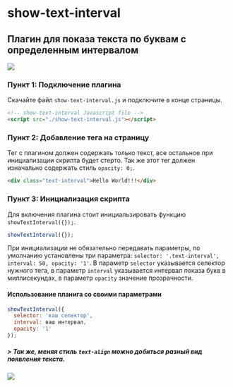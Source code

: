 # show-text-interval

## Плагин для показа текста по буквам с определенным интервалом 

![](https://sergey2342.github.io/show-text-interval/gif/hello.gif)

### Пункт 1: Подключение плагина

Скачайте файл `show-text-interval.js` и подключите в конце страницы.

```html
<!-- show-text-interval Javascript file -->
<script src="./show-text-interval.js"></script>
```

### Пункт 2: Добавление тега на страницу

Тег с плагином должен содержать только текст, все остальное при инициализации скрипта будет стерто.
Так же этот тег должен изначально содержать стиль `opacity: 0;`.

```html
<div class="text-interval">Hello World!!!</div>
```

### Пункт 3: Инициализация скрипта

Для включения плагина стоит инициальзировать функцию `showTextInterval({});`.

```javascript
showTextInterval({});
```

При инициализации не обязательно передавать параметры, по умолчанию установлены три параметра: `selector: '.text-interval', interval: 50, opacity: '1'`.
В параметр `selector` указывается селектор нужного тега, в параметр `interval` указывается интервал показа букв в миллисекундах, в параметр `opacity` значение прозрачности.

#### Использование планига со своими параметрами

```javascript
showTextInterval({
  selector: 'ваш селектор',
  interval: ваш интервал,
  opacity: '1'
});
```


##### > Так же, меняя стиль `text-align` можно добиться разный вид появления текста.

![](https://sergey2342.github.io/show-text-interval/gif/hello-center.gif)
